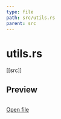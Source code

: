 ```yaml
---
type: file
path: src/utils.rs
parent: src
---
```


# utils.rs
[[src]]

## Preview
```rs

```

[Open file](src/utils.rs)
